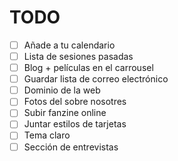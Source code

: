 # TODO

- [ ] Añade a tu calendario
- [ ] Lista de sesiones pasadas
- [ ] Blog + películas en el carrousel
- [ ] Guardar lista de correo electrónico
- [ ] Dominio de la web
- [ ] Fotos del sobre nosotres
- [ ] Subir fanzine online
- [ ] Juntar estilos de tarjetas
- [ ] Tema claro
- [ ] Sección de entrevistas
